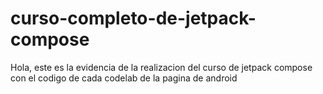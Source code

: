 # curso-completo-de-jetpack-compose
Hola, este es la evidencia de la realizacion del curso de jetpack compose con el codigo de cada codelab de la pagina de android

